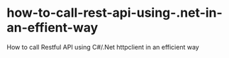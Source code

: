 # how-to-call-rest-api-using-.net-in-an-effient-way
How to call Restful API using C#/.Net httpclient in an efficient way
